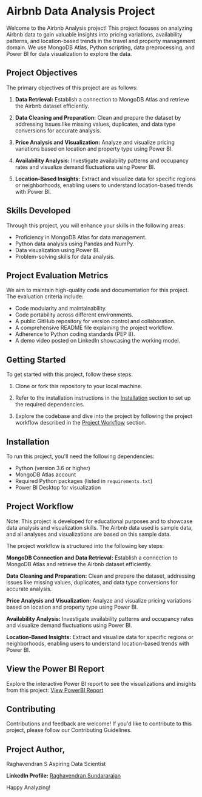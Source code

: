 # Airbnb Data Analysis Project

Welcome to the Airbnb Analysis project! This project focuses on analyzing Airbnb data to gain valuable insights into pricing variations, availability patterns, and location-based trends in the travel and property management domain. We use MongoDB Atlas, Python scripting, data preprocessing, and Power BI for data visualization to explore the data.

## Project Objectives

The primary objectives of this project are as follows:

1. **Data Retrieval:** Establish a connection to MongoDB Atlas and retrieve the Airbnb dataset efficiently.

2. **Data Cleaning and Preparation:** Clean and prepare the dataset by addressing issues like missing values, duplicates, and data type conversions for accurate analysis.

3. **Price Analysis and Visualization:** Analyze and visualize pricing variations based on location and property type using Power BI.

4. **Availability Analysis:** Investigate availability patterns and occupancy rates and visualize demand fluctuations using Power BI.

5. **Location-Based Insights:** Extract and visualize data for specific regions or neighborhoods, enabling users to understand location-based trends with Power BI.

## Skills Developed

Through this project, you will enhance your skills in the following areas:

- Proficiency in MongoDB Atlas for data management.
- Python data analysis using Pandas and NumPy.
- Data visualization using Power BI.
- Problem-solving skills for data analysis.

## Project Evaluation Metrics

We aim to maintain high-quality code and documentation for this project. The evaluation criteria include:

- Code modularity and maintainability.
- Code portability across different environments.
- A public GitHub repository for version control and collaboration.
- A comprehensive README file explaining the project workflow.
- Adherence to Python coding standards (PEP 8).
- A demo video posted on LinkedIn showcasing the working model.

## Getting Started

To get started with this project, follow these steps:

1. Clone or fork this repository to your local machine.

2. Refer to the installation instructions in the [Installation](#installation) section to set up the required dependencies.

3. Explore the codebase and dive into the project by following the project workflow described in the [Project Workflow](#project-workflow) section.

## Installation

To run this project, you'll need the following dependencies:

- Python (version 3.6 or higher)
- MongoDB Atlas account
- Required Python packages (listed in `requirements.txt`)
- Power BI Desktop for visualization

## Project Workflow

Note: This project is developed for educational purposes and to showcase data analysis and visualization skills. The Airbnb data used is sample data, and all analyses and visualizations are based on this sample data.

The project workflow is structured into the following key steps:

**MongoDB Connection and Data Retrieval:** Establish a connection to MongoDB Atlas and retrieve the Airbnb dataset efficiently.

**Data Cleaning and Preparation:** Clean and prepare the dataset, addressing issues like missing values, duplicates, and data type conversions for accurate analysis.

**Price Analysis and Visualization:** Analyze and visualize pricing variations based on location and property type using Power BI.

**Availability Analysis:** Investigate availability patterns and occupancy rates and visualize demand fluctuations using Power BI.

**Location-Based Insights:** Extract and visualize data for specific regions or neighborhoods, enabling users to understand location-based trends with Power BI.

## View the Power BI Report
Explore the interactive Power BI report to see the visualizations and insights from this project:
                                      [View PowerBI Report](https://app.fabric.microsoft.com/view?r=eyJrIjoiYTc3ZGEwZDAtMTJhOS00YWU1LWI0MzgtNDUzMGMxNzk3NmViIiwidCI6IjlmNDRmMmNlLThjYWUtNDZiZi05MzBiLTAzMzdkZjhiMzk0NSJ9&pageName=ReportSectione7867f971a5cece3e031)


## Contributing
Contributions and feedback are welcome! If you'd like to contribute to this project, please follow our Contributing Guidelines.

## Project Author,
Raghavendran S
Aspiring Data Scientist



**LinkedIn Profile:** [Raghavendran Sundararajan](https://www.linkedin.com/in/raghavendransundararajan/)

Happy Analyzing!
